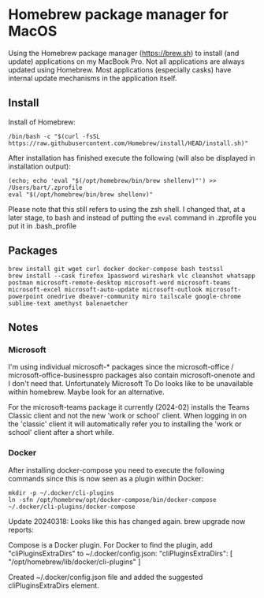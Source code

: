 # Homebrew package manager for MacOS

Using the Homebrew package manager (https://brew.sh) to install (and update) applications on my MacBook Pro. Not all applications are always updated using Homebrew. Most applications (especially casks) have internal update mechanisms in the application itself.

## Install

Install of Homebrew:

```
/bin/bash -c "$(curl -fsSL https://raw.githubusercontent.com/Homebrew/install/HEAD/install.sh)"
```

After installation has finished execute the following (will also be displayed in installation output):

```
(echo; echo 'eval "$(/opt/homebrew/bin/brew shellenv)"') >> /Users/bart/.zprofile
eval "$(/opt/homebrew/bin/brew shellenv)"
```

Please note that this still refers to using the zsh shell. I changed that, at a later stage, to bash and instead of putting the ```eval``` command in .zprofile you put it in .bash_profile

## Packages

```
brew install git wget curl docker docker-compose bash testssl
brew install --cask firefox 1password wireshark vlc cleanshot whatsapp postman microsoft-remote-desktop microsoft-word microsoft-teams microsoft-excel microsoft-auto-update microsoft-outlook microsoft-powerpoint onedrive dbeaver-community miro tailscale google-chrome sublime-text amethyst balenaetcher
```

## Notes

### Microsoft

I'm using individual microsoft-* packages since the microsoft-office / microsoft-office-businesspro packages also contain microsoft-onenote and I don't need that. Unfortunately Microsoft To Do looks like to be unavailable within homebrew. Maybe look for an alternative.

For the microsoft-teams package it currently (2024-02) installs the Teams Classic client and not the new 'work or school' client. When logging in on the 'classic' client it will automatically refer you to installing the 'work or school' client after a short while.

### Docker

After installing docker-compose you need to execute the following commands since this is now seen as a plugin within Docker:

```
mkdir -p ~/.docker/cli-plugins
ln -sfn /opt/homebrew/opt/docker-compose/bin/docker-compose ~/.docker/cli-plugins/docker-compose
```

Update 20240318: Looks like this has changed again. brew upgrade now reports:

Compose is a Docker plugin. For Docker to find the plugin, add "cliPluginsExtraDirs" to ~/.docker/config.json:
  "cliPluginsExtraDirs": [
      "/opt/homebrew/lib/docker/cli-plugins"
  ]

Created ~/.docker/config.json file and added the suggested cliPluginsExtraDirs element.
